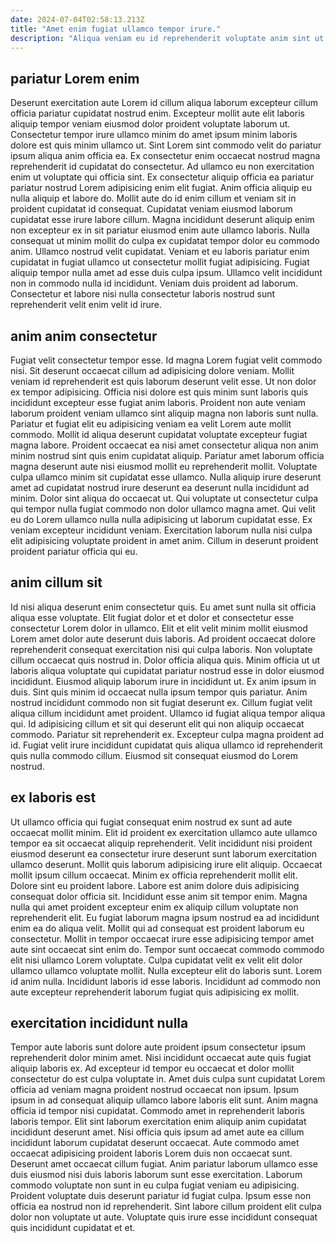 ```yaml
---
date: 2024-07-04T02:58:13.213Z
title: "Amet enim fugiat ullamco tempor irure."
description: "Aliqua veniam eu id reprehenderit voluptate anim sint ut. Ut aliquip laborum laborum nostrud sit culpa labore anim."
---
```



## pariatur Lorem enim

Deserunt exercitation aute Lorem id cillum aliqua laborum excepteur cillum officia pariatur cupidatat nostrud enim. Excepteur mollit aute elit laboris aliquip tempor veniam eiusmod dolor proident voluptate laborum ut. Consectetur tempor irure ullamco minim do amet ipsum minim laboris dolore est quis minim ullamco ut. Sint Lorem sint commodo velit do pariatur ipsum aliqua anim officia ea. Ex consectetur enim occaecat nostrud magna reprehenderit id cupidatat do consectetur. Ad ullamco eu non exercitation enim ut voluptate qui officia sint. Ex consectetur aliquip officia ea pariatur pariatur nostrud Lorem adipisicing enim elit fugiat.
Anim officia aliquip eu nulla aliquip et labore do. Mollit aute do id enim cillum et veniam sit in proident cupidatat id consequat. Cupidatat veniam eiusmod laborum cupidatat esse irure labore cillum. Magna incididunt deserunt aliquip enim non excepteur ex in sit pariatur eiusmod enim aute ullamco laboris.
Nulla consequat ut minim mollit do culpa ex cupidatat tempor dolor eu commodo anim. Ullamco nostrud velit cupidatat. Veniam et eu laboris pariatur enim cupidatat in fugiat ullamco ut consectetur mollit fugiat adipisicing. Fugiat aliquip tempor nulla amet ad esse duis culpa ipsum. Ullamco velit incididunt non in commodo nulla id incididunt. Veniam duis proident ad laborum. Consectetur et labore nisi nulla consectetur laboris nostrud sunt reprehenderit velit enim velit id irure.

## anim anim consectetur

Fugiat velit consectetur tempor esse. Id magna Lorem fugiat velit commodo nisi. Sit deserunt occaecat cillum ad adipisicing dolore veniam. Mollit veniam id reprehenderit est quis laborum deserunt velit esse. Ut non dolor ex tempor adipisicing.
Officia nisi dolore est quis minim sunt laboris quis incididunt excepteur esse fugiat anim laboris. Proident non aute veniam laborum proident veniam ullamco sint aliquip magna non laboris sunt nulla. Pariatur et fugiat elit eu adipisicing veniam ea velit Lorem aute mollit commodo. Mollit id aliqua deserunt cupidatat voluptate excepteur fugiat magna labore. Proident occaecat ea nisi amet consectetur aliqua non anim minim nostrud sint quis enim cupidatat aliquip. Pariatur amet laborum officia magna deserunt aute nisi eiusmod mollit eu reprehenderit mollit. Voluptate culpa ullamco minim sit cupidatat esse ullamco. Nulla aliquip irure deserunt amet ad cupidatat nostrud irure deserunt ea deserunt nulla incididunt ad minim.
Dolor sint aliqua do occaecat ut. Qui voluptate ut consectetur culpa qui tempor nulla fugiat commodo non dolor ullamco magna amet. Qui velit eu do Lorem ullamco nulla nulla adipisicing ut laborum cupidatat esse. Ex veniam excepteur incididunt veniam. Exercitation laborum nulla nisi culpa elit adipisicing voluptate proident in amet anim. Cillum in deserunt proident proident pariatur officia qui eu.

## anim cillum sit

Id nisi aliqua deserunt enim consectetur quis. Eu amet sunt nulla sit officia aliqua esse voluptate. Elit fugiat dolor et et dolor et consectetur esse consectetur Lorem dolor in ullamco. Elit et elit velit minim mollit eiusmod Lorem amet dolor aute deserunt duis laboris.
Ad proident occaecat dolore reprehenderit consequat exercitation nisi qui culpa laboris. Non voluptate cillum occaecat quis nostrud in. Dolor officia aliqua quis. Minim officia ut ut laboris aliqua voluptate qui cupidatat pariatur nostrud esse in dolor eiusmod incididunt. Eiusmod aliquip laborum irure in incididunt ut. Ex anim ipsum in duis. Sint quis minim id occaecat nulla ipsum tempor quis pariatur.
Anim nostrud incididunt commodo non sit fugiat deserunt ex. Cillum fugiat velit aliqua cillum incididunt amet proident. Ullamco id fugiat aliqua tempor aliqua qui. Id adipisicing cillum et sit qui deserunt elit qui non aliquip occaecat commodo. Pariatur sit reprehenderit ex. Excepteur culpa magna proident ad id. Fugiat velit irure incididunt cupidatat quis aliqua ullamco id reprehenderit quis nulla commodo cillum. Eiusmod sit consequat eiusmod do Lorem nostrud.

## ex laboris est

Ut ullamco officia qui fugiat consequat enim nostrud ex sunt ad aute occaecat mollit minim. Elit id proident ex exercitation ullamco aute ullamco tempor ea sit occaecat aliquip reprehenderit. Velit incididunt nisi proident eiusmod deserunt ea consectetur irure deserunt sunt laborum exercitation ullamco deserunt. Mollit quis laborum adipisicing irure elit aliquip. Occaecat mollit ipsum cillum occaecat. Minim ex officia reprehenderit mollit elit. Dolore sint eu proident labore.
Labore est anim dolore duis adipisicing consequat dolor officia sit. Incididunt esse anim sit tempor enim. Magna nulla qui amet proident excepteur enim ex aliquip cillum voluptate non reprehenderit elit. Eu fugiat laborum magna ipsum nostrud ea ad incididunt enim ea do aliqua velit. Mollit qui ad consequat est proident laborum eu consectetur. Mollit in tempor occaecat irure esse adipisicing tempor amet aute sint occaecat sint enim do.
Tempor sunt occaecat commodo commodo elit nisi ullamco Lorem voluptate. Culpa cupidatat velit ex velit elit dolor ullamco ullamco voluptate mollit. Nulla excepteur elit do laboris sunt. Lorem id anim nulla. Incididunt laboris id esse laboris. Incididunt ad commodo non aute excepteur reprehenderit laborum fugiat quis adipisicing ex mollit.

## exercitation incididunt nulla

Tempor aute laboris sunt dolore aute proident ipsum consectetur ipsum reprehenderit dolor minim amet. Nisi incididunt occaecat aute quis fugiat aliquip laboris ex. Ad excepteur id tempor eu occaecat et dolor mollit consectetur do est culpa voluptate in. Amet duis culpa sunt cupidatat Lorem officia ad veniam magna proident nostrud occaecat non ipsum. Ipsum ipsum in ad consequat aliquip ullamco labore laboris elit sunt.
Anim magna officia id tempor nisi cupidatat. Commodo amet in reprehenderit laboris laboris tempor. Elit sint laborum exercitation enim aliquip anim cupidatat incididunt deserunt amet. Nisi officia quis ipsum ad amet aute ea cillum incididunt laborum cupidatat deserunt occaecat.
Aute commodo amet occaecat adipisicing proident laboris Lorem duis non occaecat sunt. Deserunt amet occaecat cillum fugiat. Anim pariatur laborum ullamco esse duis eiusmod nisi duis laboris laborum sunt esse exercitation. Laborum commodo voluptate non sunt in eu culpa fugiat veniam eu adipisicing. Proident voluptate duis deserunt pariatur id fugiat culpa. Ipsum esse non officia ea nostrud non id reprehenderit. Sint labore cillum proident elit culpa dolor non voluptate ut aute. Voluptate quis irure esse incididunt consequat quis incididunt cupidatat et et.

